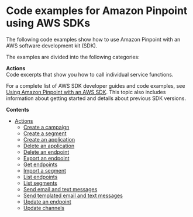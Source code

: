 # Code examples for Amazon Pinpoint using AWS SDKs<a name="service_code_examples_pinpoint"></a>

The following code examples show how to use Amazon Pinpoint with an AWS software development kit \(SDK\)\. 

The examples are divided into the following categories:

**Actions**  
Code excerpts that show you how to call individual service functions\.

For a complete list of AWS SDK developer guides and code examples, see [Using Amazon Pinpoint with an AWS SDK](sdk-general-information-section.md)\. This topic also includes information about getting started and details about previous SDK versions\.

**Contents**
+ [Actions](service_code_examples_pinpoint_actions.md)
  + [Create a campaign](example_pinpoint_CreateCampaign_section.md)
  + [Create a segment](example_pinpoint_CreateSegment_section.md)
  + [Create an application](example_pinpoint_CreateApp_section.md)
  + [Delete an application](example_pinpoint_DeleteApp_section.md)
  + [Delete an endpoint](example_pinpoint_DeleteEndpoint_section.md)
  + [Export an endpoint](example_pinpoint_CreateExportJob_section.md)
  + [Get endpoints](example_pinpoint_GetEndpoint_section.md)
  + [Import a segment](example_pinpoint_CreateImportJob_section.md)
  + [List endpoints](example_pinpoint_GetUserEndpoints_section.md)
  + [List segments](example_pinpoint_GetSegments_section.md)
  + [Send email and text messages](example_pinpoint_SendMessages_section.md)
  + [Send templated email and text messages](example_pinpoint_SendMessages_Templated_section.md)
  + [Update an endpoint](example_pinpoint_UpdateEndpoint_section.md)
  + [Update channels](example_pinpoint_GetSmsChannel_section.md)
